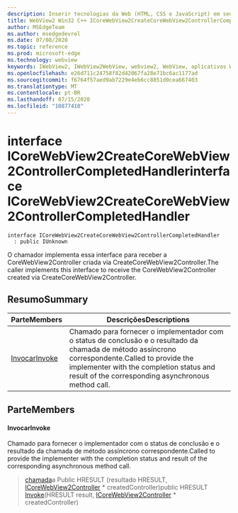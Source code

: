 ```yaml
---
description: Inserir tecnologias da Web (HTML, CSS e JavaScript) em seus aplicativos nativos com o controle WebView2 do Microsoft Edge
title: WebView2 Win32 C++ ICoreWebView2CreateCoreWebView2ControllerCompletedHandler
author: MSEdgeTeam
ms.author: msedgedevrel
ms.date: 07/08/2020
ms.topic: reference
ms.prod: microsoft-edge
ms.technology: webview
keywords: IWebView2, IWebView2WebView, webview2, WebView, aplicativos Win32, Win32, Edge, ICoreWebView2, ICoreWebView2Controller, controle do navegador, HTML Edge, ICoreWebView2CreateCoreWebView2ControllerCompletedHandler
ms.openlocfilehash: e26d711c24758f82d42067fa28e71bc6ac1177ad
ms.sourcegitcommit: f6764f57aed9ab7229e4eb6cc8851d0cea667403
ms.translationtype: MT
ms.contentlocale: pt-BR
ms.lasthandoff: 07/15/2020
ms.locfileid: "10877410"
---
```

# <span data-ttu-id="84d0d-104">interface ICoreWebView2CreateCoreWebView2ControllerCompletedHandler</span><span class="sxs-lookup"><span data-stu-id="84d0d-104">interface ICoreWebView2CreateCoreWebView2ControllerCompletedHandler</span></span> 

```
interface ICoreWebView2CreateCoreWebView2ControllerCompletedHandler
  : public IUnknown
```

<span data-ttu-id="84d0d-105">O chamador implementa essa interface para receber a CoreWebView2Controller criada via CreateCoreWebView2Controller.</span><span class="sxs-lookup"><span data-stu-id="84d0d-105">The caller implements this interface to receive the CoreWebView2Controller created via CreateCoreWebView2Controller.</span></span>

## <span data-ttu-id="84d0d-106">Resumo</span><span class="sxs-lookup"><span data-stu-id="84d0d-106">Summary</span></span>

 <span data-ttu-id="84d0d-107">Parte</span><span class="sxs-lookup"><span data-stu-id="84d0d-107">Members</span></span>                        | <span data-ttu-id="84d0d-108">Descrições</span><span class="sxs-lookup"><span data-stu-id="84d0d-108">Descriptions</span></span>
--------------------------------|---------------------------------------------
[<span data-ttu-id="84d0d-109">Invocar</span><span class="sxs-lookup"><span data-stu-id="84d0d-109">Invoke</span></span>](#invoke) | <span data-ttu-id="84d0d-110">Chamado para fornecer o implementador com o status de conclusão e o resultado da chamada de método assíncrono correspondente.</span><span class="sxs-lookup"><span data-stu-id="84d0d-110">Called to provide the implementer with the completion status and result of the corresponding asynchronous method call.</span></span>

## <span data-ttu-id="84d0d-111">Parte</span><span class="sxs-lookup"><span data-stu-id="84d0d-111">Members</span></span>

#### <span data-ttu-id="84d0d-112">Invocar</span><span class="sxs-lookup"><span data-stu-id="84d0d-112">Invoke</span></span> 

<span data-ttu-id="84d0d-113">Chamado para fornecer o implementador com o status de conclusão e o resultado da chamada de método assíncrono correspondente.</span><span class="sxs-lookup"><span data-stu-id="84d0d-113">Called to provide the implementer with the completion status and result of the corresponding asynchronous method call.</span></span>

> <span data-ttu-id="84d0d-114">[chamada](#invoke)a Public HRESULT (resultado HRESULT, [ICoreWebView2Controller](icorewebview2controller.md) \* createdController)</span><span class="sxs-lookup"><span data-stu-id="84d0d-114">public HRESULT [Invoke](#invoke)(HRESULT result, [ICoreWebView2Controller](icorewebview2controller.md) \* createdController)</span></span>

